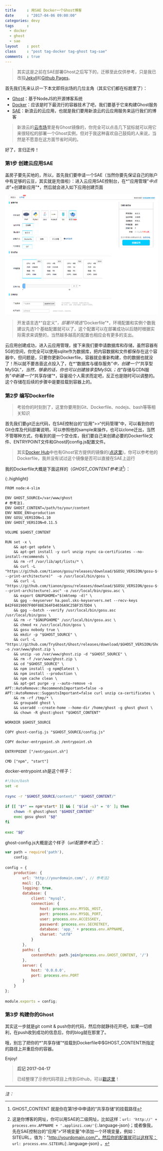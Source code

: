 ```yaml
---
title     : 用SAE Docker一个Ghost博客
date      : "2017-04-06 09:00:00"
categories: devy
tags      : 
  - docker
  - ghost
  - sae
layout    : post
class     : "post tag-docker tag-ghost tag-sae"
comments  : true
---
```


> 其实这是之前在SAE部署Ghost之后写下的，迁移至此仅供参考，只是我已改投[Jekyll](https://jekyllrb.com)和[Github Pages](https://pages.github.com/)。

<!--more-->

首先我们先来认识一下本文即将出场的几位主角（其实它们都在标题里了）：

* [Ghost](https://ghost.org/)：基于NodeJS的开源博客系统
* [Docker](https://www.docker.com/)：应该是时下最流行的容器技术了吧，我们要基于它来构建Ghost服务
* [SAE](http://www.sinacloud.com/sae.html)：新浪云的云应用，也就是我们要用新浪云的云应用服务来运行我们的博客

> 新浪云的[云市场](http://sae.sina.com.cn/?m=appmarket&a=index)里是有Ghost镜像的，你完全可以点击几下鼠标就可以用它来很轻松的部署一个Ghost实例，但对于我这种喜欢自己鼓捣的人来说，当然是不愿意在这方面节省时间的。

好了，言归正传！

### 第1步 创建云应用SAE

盖房子要先买地的，所以，首先我们要申请一个SAE（当然你要先保证自己的账户中有足够的云豆，其实就是充值啦）：进入云应用SAE控制台，在*"应用管理"*中点击*"+创建新应用"*，然后就会进入如下应用创建页面

![创建云应用](/uploads/2017/04/create-sae.png)

> 开发语言选*“自定义”*，部署环境选*“Dockerfile”*，环境配置和实例个数我建议先选1个基础配置就可以了，这个配置可以在部署成功以后随时根据实际需求来调整的，当然越多越高的配置也相应会有更多的支出。

云应用创建成功，进入云应用管理，接下来我们要申请数据库和存储，虽然容器有5G的空间，你完全可以使用sqlite作为数据库，把内容数据和文件都保存在这个容器中，但问题是，只要你更新Dockerfile，容器就会重新构建，你的数据也就没了！所以就不要吝啬这点投入了，在*“数据库与缓存服务”*中，创建一个*“共享型MySQL”*，当然，够豪的话，你也可以创建独享型MySQL；在*“存储与CDN服务”*中新建一个*“共享存储”*，容量视个人需求而定吧，反正也是随时可以调整的。这个存储在后续的步骤中是要挂载到容器上的。

### 第2步 编写Dockerfile

> 考验你的时刻到了，这里你要用到Git、Dockerfile、nodejs、bash等等相关知识

首先我们要git迁出代码，在SAE控制台的“应用”>>“代码管理”中，可以看到你的Git仓库及代码部署说明，可以参照他的sample来操作，也可以clone迁出，当然不管哪种方式，你看到的是一个空仓库，我们要自己来创建必要的Dockerfile文件、ENTRYPOINT文件和Ghost的config.js配置文件。

> 其实[Docker Hub](https://hub.docker.com/)中也有Ghost官方提供的镜像的([点这里](https://hub.docker.com/_/ghost/))，你可以参考他的Dockerfile，我并没有试过这个镜像是否可以直接在SAE上运行

我的Dockerfile大概是下面这样的（*GHOST_CONTENT参考注[^1]*）：

{:.highlight}
```docker
FROM node:4-slim

ENV GHOST_SOURCE=/var/www/ghost 
# 参考注1.
ENV GHOST_CONTENT=/path/to/your/content
ENV NODE_ENV=production
ENV GOSU_VERSION=1.10 
ENV GHOST_VERSION=0.11.5

VOLUME $GHOST_CONTENT

RUN set -x \
    && apt-get update \
    && apt-get install -y curl unzip rsync ca-certificates --no-install-recommends \
    && rm -rf /var/lib/apt/lists/* \
	&& curl -L "https://github.com/tianon/gosu/releases/download/$GOSU_VERSION/gosu-$(dpkg --print-architecture)"  -o /usr/local/bin/gosu \
	&& curl -L "https://github.com/tianon/gosu/releases/download/$GOSU_VERSION/gosu-$(dpkg --print-architecture).asc" -o /usr/local/bin/gosu.asc \
	&& export GNUPGHOME="$(mktemp -d)" \
	&& gpg --keyserver ha.pool.sks-keyservers.net --recv-keys B42F6819007F00F88E364FD4036A9C25BF357DD4 \
	&& gpg --batch --verify /usr/local/bin/gosu.asc /usr/local/bin/gosu \
	&& rm -r "$GNUPGHOME" /usr/local/bin/gosu.asc \
	&& chmod +x /usr/local/bin/gosu \
	&& gosu nobody true \
    && mkdir -p "$GHOST_SOURCE" \
    && curl -L "https://github.com/TryGhost/Ghost/releases/download/$GHOST_VERSION/Ghost-$GHOST_VERSION.zip" -o /var/www/ghost.zip \
    && unzip -uo /var/www/ghost.zip -d "$GHOST_SOURCE" \
    && rm -f /var/www/ghost.zip \
    && cd "$GHOST_SOURCE" \
    && npm install -g npm@latest \
    && npm install --production \
    && npm cache clean \
    && apt-get purge -y --auto-remove -o APT::AutoRemove::RecommendsImportant=false -o APT::AutoRemove::SuggestsImportant=false curl unzip ca-certificates \
    && rm -rf /tmp/* \
    && groupadd ghost \
    && useradd --create-home --home-dir /home/ghost -g ghost ghost \
    && chown -R ghost:ghost "$GHOST_CONTENT"

WORKDIR $GHOST_SOURCE

COPY ghost-config.js "$GHOST_SOURCE/config.js"

COPY docker-entrypoint.sh /entrypoint.sh

ENTRYPOINT ["/entrypoint.sh"]

CMD ["npm", "start"]
```

docker-entrypoint.sh是这个样子：

```bash
#!/bin/bash
set -e

rsync -r "$GHOST_SOURCE/content/" "$GHOST_CONTENT/"

if [[ "$*" == npm*start* ]] && [ "$(id -u)" = '0' ]; then
	chown -R ghost:ghost "$GHOST_CONTENT"
    exec gosu ghost "$@"
fi

exec "$@"
```

ghost-config.js大概是这个样子（*url配置参考注[^2]*）：


```javascript
var path = require('path'),
    config;

config = {
    production: {
        url: 'http://yourdomain.com/', // 参考注2
        mail: {},
        logging: true,
        database: {
            client: "mysql",
            connection: {
                host: process.env.MYSQL_HOST,
                port: process.env.MYSQL_PORT,
                user: process.env.ACCESSKEY,
                password: process.env.SECRETKEY,
                database: 'app_' + process.env.APPNAME,
                charset: "utf8"
            }
        },
        paths: {
            contentPath: path.join(process.env.GHOST_CONTENT, '/')
        },
        server: {
            host: '0.0.0.0',
            port: process.env.PORT
        }
    }
};

module.exports = config;
```


### 第3步 构建你的Ghost

其实这一步就是git comit & push你的代码，然后你就静待花开吧，如果一切顺利，在push收到成功的信息后，你的blog就在那里了。

哦，别忘了把你的*"共享存储"*挂载到Dockerfile中$GHOST_CONTENT所指定的路径上并重启你的容器。

Enjoy!

> **后记 2017-04-17**
>
> 已经整理了示例代码项目上传到Github，可以[戳这里](https://github.com/devylee/ghost-sae)！


---

*注：*

[^1]: GHOST_CONTENT 就是你在第1步中申请的“共享存储”的挂载路径

[^2]: 这是你博客的网址，你可以用SAE的二级网址，比如这样：`url: 'http://' + process.env.APPNAME + '.applinzi.com/'`{:.language-json}；或者像我，先在SAE控制台的“应用”>“环境变量”中添加一个环境变量，例如：SITEURL，值为："http://yourdomain.com/"，然后你的配置就可以这样写： `url: process.env.SITEURL`{:.language-json} 。